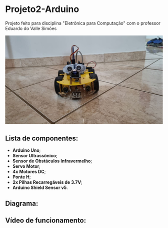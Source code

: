 # Projeto2-Arduino
Projeto feito para disciplina "Eletrônica para Computação" com o professor Eduardo do Valle Simões

<img src="./imagens_robo/robo_frente.jpeg">

## Lista de componentes:
* **Arduino Uno**;
* **Sensor Ultrassônico**;
* **Sensor de Obstáculos Infravermelho**;
* **Servo Motor**;
* **4x Motores DC**;
* **Ponte H**;
* **2x Pilhas Recarregáveis de 3.7V**;
* **Arduino Shield Sensor v5**.


## Diagrama:

## Vídeo de funcionamento:
